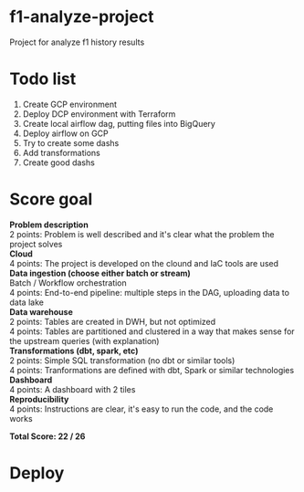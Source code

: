 # f1-analyze-project
Project for analyze f1 history results


# Todo list

1. Create GCP environment
2. Deploy DCP environment with Terraform
3. Create local airflow dag, putting files into BigQuery
4. Deploy airflow on GCP
5. Try to create some dashs
6. Add transformations
7. Create good dashs

# Score goal  
**Problem description**  
2 points: Problem is well described and it's clear what the problem the project solves  
**Cloud**  
4 points: The project is developed on the clound and IaC tools are used  
**Data ingestion (choose either batch or stream)**  
Batch / Workflow orchestration   
4 points: End-to-end pipeline: multiple steps in the DAG, uploading data to data lake  
**Data warehouse**  
2 points: Tables are created in DWH, but not optimized  
4 points: Tables are partitioned and clustered in a way that makes sense for the upstream queries (with explanation)  
**Transformations (dbt, spark, etc)**  
2 points: Simple SQL transformation (no dbt or similar tools)  
4 points: Tranformations are defined with dbt, Spark or similar technologies  
**Dashboard**  
4 points: A dashboard with 2 tiles  
**Reproducibility**  
4 points: Instructions are clear, it's easy to run the code, and the code works  

**Total Score: 22 / 26**

# Deploy
